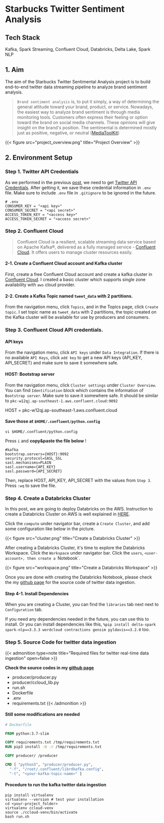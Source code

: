 # Starbucks Twitter Sentiment Analysis 


## Tech Stack
 Kafka, Spark Streaming, Confluent Cloud, Databricks, Delta Lake, Spark NLP

## 1. Aim

The aim of the Starbucks Twitter Sentimental Analysis project is to build end-to-end twitter data streaming pipeline to analyze brand sentiment analysis. 


> `Brand sentiment analysis` is, to put it simply, a way of determining the general attitude toward your brand, product, or service. Nowadays, the easiest way to analyze brand sentiment is through media monitoring tools. Customers often express their feeling or option toward the brand on social media channels. These opinions will give insight on the brand's position. The sentimental is determined mostly just as positive, negative, or neutral ([MediaToolKit](https://www.mediatoolkit.com/blog/brand-sentiment-analysis/#:~:text=Brand%20sentiment%20analysis%20is%2C%20to,is%20through%20media%20monitoring%20tools.))

{{< figure src="project_overview.png" title="Project Overview" >}}


## 2. Environment Setup 


### Step 1. Twitter API Credentials

As we performed in the previous [post](https://youheekil.github.io/running-kafka-docker/), we need to get [Twitter API Credentials](https://developer.twitter.com/en/docs/twitter-api/getting-started/getting-access-to-the-twitter-api). After getting it, we save these credential information in `.env` file. 
Make sure to include `.env` file in `.gitignore` to be ignored in the future. 

```.env
# .env
CONSUMER_KEY = "<api key>"
CONSUMER_SECRET = "<api secret>"
ACCESS_TOKEN_KEY = "<access key>"
ACCESS_TOKEN_SECRET = "<access secret>"
```
### Step 2. Confluent Cloud

> Confluent Cloud is a resilient, scalable streaming data service based on Apache Kafka®, delivered as a fully managed service - [Confluent Cloud](https://docs.confluent.io/cloud/current/get-started/index.html). It offers users to manage cluster resources easily. 

#### 2-1. Create a Confluent Cloud account and Kafka cluster
First, create a free Confluent Cloud account and create a kafka cluster in [Confluent Cloud](https://docs.confluent.io/cloud/current/get-started/index.html). I created a basic cluster which supports single zone availability with `aws` cloud provider.

#### 2-2. Create a Kafka Topic named `tweet_data` with 2 partitions. 

From the navigation menu, click `Topics`, and in the Topics page, click `Create topic`. I set topic name as `tweet_data` with 2 partitions, the topic created on the Kafka cluster will be available for use by producers and consumers. 

### Step 3. Confluent Cloud API credentials. 

#### API keys
From the navigation menu, click `API keys` under `Data Integration`.  If there is no available `API Keys`, click `add key` to get a new API keys (API_KEY, API_SECRET) and make sure to save it somewhere safe. 


#### HOST: Bootstrap server 

From the navigation menu, click `Cluster settings` under `Cluster Overview`. You can find `Identification` block which contains the information of `Bootstrap server`. Make sure to save it somewhere safe. It should be similar to `pkc-w12qj.ap-southeast-1.aws.confluent.cloud:9092`

HOST = pkc-w12qj.ap-southeast-1.aws.confluent.cloud

#### Save those at `$HOME/.confluent/python.config`

```shell
vi $HOME/.confluent/python.config
```

Press `i` and **copy&paste the file below** !

```
#kafka
bootstrap.servers={HOST}:9092 
security.protocol=SASL_SSL
sasl.mechanisms=PLAIN
sasl.username={API_KEY}
sasl.password={API_SECRET}   
```

Then, replace HOST, API_KEY, API_SECRET with the values from `Step 3`. Press `:wq` to save the file.  

### Step 4. Create a Databricks Cluster 

In this post, we are going to deploy Databricks on the AWS. Instruction to create a Databricks Cluster on AWS is well explained in [HERE](https://www.youtube.com/watch?v=gU1BrfqMCYc). 

Click the `compute` under navigator bar, create a `Create Cluster`, and add some configuration like below in the picture. 

{{< figure src="cluster.png" title="Create a Databricks Cluster" >}}


After creating a Databricks Cluster, it's time to explore the Databricks Workspace. Click the `Workspace` under navigator bar. Click the `users`, `<user-account>, then create a `Notebook`. 


{{< figure src="workspace.png" title="Create a Databricks Workspace" >}}

Once you are done with creating the Databricks Notebook, please check the my [github page](https://github.com/youheekil/twitter-sentiment-analysis) for the source code of twitter data ingestion. 


#### Step 4-1. Install Dependencies 

When you are creating a Cluster, you can find the `libraries` tab next next to `Configuration` tab. 

If you need any dependencies needed in the future, you can use this to install. Or you can install dependencies like this, `%pip install delta-spark spark-nlp==3.3.3 wordcloud contractions gensim pyldavis==3.2.0` too.  




### Step 5. Source Code for twitter data ingestion

{{< admonition type=note title="Required files for twitter real-time data ingestion" open=false >}}

**Check the source codes in my [github page](https://github.com/youheekil/twitter-sentiment-analysis)** 

* producer/producer.py
* producer/ccloud_lib.py 
* run.sh
* Dockerfile
* .env
* requirements.txt
{{< /admonition >}}


#### Still some modifications are needed 



```dockerfile
# Dockerfile

FROM python:3.7-slim

COPY requirements.txt /tmp/requirements.txt
RUN pip3 install -U -r /tmp/requirements.txt

COPY producer/ /producer

CMD [ "python3", "producer/producer.py", 
  "-f", "/root/.confluent/librdkafka.config", 
  "-t", "<your-kafka-topic-name>" ]

```

#### Procedure to run the kafka twitter data ingestion 

```Shell 
pip install virtualenv
virtualenv --version # test your installation 
cd <your-project_folder> 
virtualenv ccloud-venv
source ./ccloud-venv/bin/activate
bash run.sh
``` 


